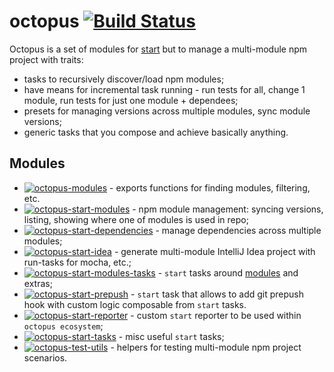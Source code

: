 # octopus [![Build Status](https://img.shields.io/travis/wix/octopus/master.svg?label=build%20status)](https://travis-ci.org/wix/octopus)


Octopus is a set of modules for [start](https://github.com/start-runner/start) but to manage a multi-module npm project with traits:
 - tasks to recursively discover/load npm modules;
 - have means for incremental task running - run tests for all, change 1 module, run tests for just one module + dependees;
 - presets for managing versions across multiple modules, sync module versions;
 - generic tasks that you compose and achieve basically anything.

## Modules

 - [![octopus-modules](https://img.shields.io/npm/v/octopus-modules.svg?label=octopus-modules)](modules) - exports functions for finding modules, filtering, etc.
 - [![octopus-start-modules](https://img.shields.io/npm/v/octopus-start-modules.svg?label=octopus-start-modules)](start-modules) - npm module management: syncing versions, listing, showing where one of modules is used in repo;
 - [![octopus-start-dependencies](https://img.shields.io/npm/v/octopus-start-dependencies.svg?label=octopus-start-dependencies)](start-dependencies) - manage dependencies across multiple modules;
 - [![octopus-start-idea](https://img.shields.io/npm/v/octopus-start-idea.svg?label=octopus-start-idea)](start-idea) - generate multi-module IntelliJ Idea project with run-tasks for mocha, etc.; 
 - [![octopus-start-modules-tasks](https://img.shields.io/npm/v/octopus-start-modules-tasks.svg?label=octopus-start-modules-tasks)](start-modules-tasks) - `start` tasks around [modules](modules) and extras;
 - [![octopus-start-prepush](https://img.shields.io/npm/v/octopus-start-prepush.svg?label=octopus-start-prepush)](start-prepush) - `start` task that allows to add git prepush hook with custom logic composable from `start` tasks.
 - [![octopus-start-reporter](https://img.shields.io/npm/v/octopus-start-reporter.svg?label=octopus-start-reporter)](start-reporter) - custom `start` reporter to be used within `octopus ecosystem`;
 - [![octopus-start-tasks](https://img.shields.io/npm/v/octopus-start-tasks.svg?label=octopus-start-tasks)](start-tasks) - misc useful `start` tasks;
 - [![octopus-test-utils](https://img.shields.io/npm/v/octopus-test-utils.svg?label=octopus-test-utils)](test-utils) - helpers for testing multi-module npm project scenarios. 
